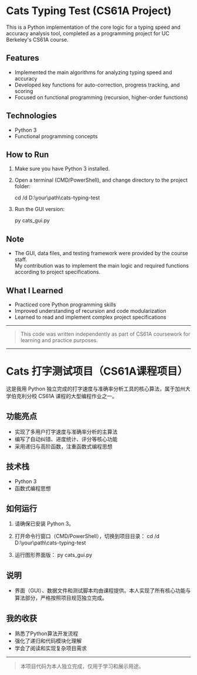 # Cats Typing Test (CS61A Project)

This is a Python implementation of the core logic for a typing speed and accuracy analysis tool, completed as a programming project for UC Berkeley's CS61A course.

## Features

- Implemented the main algorithms for analyzing typing speed and accuracy
- Developed key functions for auto-correction, progress tracking, and scoring
- Focused on functional programming (recursion, higher-order functions)

## Technologies

- Python 3
- Functional programming concepts

## How to Run

1. Make sure you have Python 3 installed.  

2. Open a terminal (CMD/PowerShell), and change directory to the project folder:  

   cd /d D:\your\path\cats-typing-test
   
4. Run the GUI version:

   py cats_gui.py
   
## Note

- The GUI, data files, and testing framework were provided by the course staff.  
  My contribution was to implement the main logic and required functions according to project specifications.

## What I Learned

- Practiced core Python programming skills
- Improved understanding of recursion and code modularization
- Learned to read and implement complex project specifications

---

> This code was written independently as part of CS61A coursework for learning and practice purposes.

---

# Cats 打字测试项目（CS61A课程项目）

这是我用 Python 独立完成的打字速度与准确率分析工具的核心算法，属于加州大学伯克利分校 CS61A 课程的大型编程作业之一。

## 功能亮点

- 实现了多用户打字速度与准确率分析的主算法
- 编写了自动纠错、进度统计、评分等核心功能
- 采用递归与高阶函数，注重函数式编程思想

## 技术栈

- Python 3
- 函数式编程思想

## 如何运行

1. 请确保已安装 Python 3。

2. 打开命令行窗口（CMD/PowerShell），切换到项目目录：
   cd /d D:\your\path\cats-typing-test

4. 运行图形界面版：
   py cats_gui.py

## 说明

- 界面（GUI）、数据文件和测试脚本均由课程提供。本人实现了所有核心功能与算法部分，严格按照项目规范独立完成。

## 我的收获

- 熟悉了Python算法开发流程
- 强化了递归和代码模块化理解
- 学会了阅读和实现复杂项目需求

---

> 本项目代码为本人独立完成，仅用于学习和展示用途。
